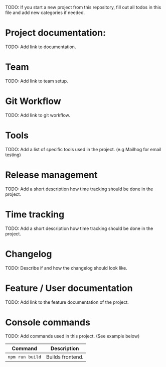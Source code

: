 TODO: If you start a new project from this repository, fill out all todos in this file and add new categories if needed.

# Project documentation:

TODO: Add link to documentation.

# Team

TODO: Add link to team setup.

# Git Workflow

TODO: Add link to git workflow.

# Tools

TODO: Add a list of specific tools used in the project. (e.g Mailhog for email testing)

# Release management

TODO: Add a short description how time tracking should be done in the project.

# Time tracking

TODO: Add a short description how time tracking should be done in the project.

# Changelog

TODO: Describe if and how the changelog should look like.

# Feature / User documentation

TODO: Add link to the feature documentation of the project.

# Console commands

TODO: Add commands used in this project. (See example below)

| Command         | Description      |
| --------------- | ---------------- |
| `npm run build` | Builds frontend. |
